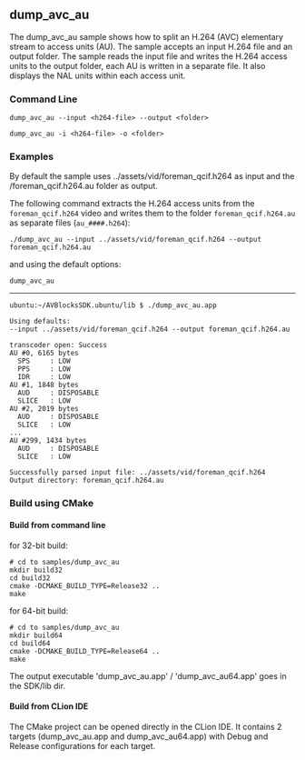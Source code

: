 ## dump_avc_au

The dump_avc_au sample shows how to split an H.264 (AVC) elementary stream to access units (AU). The sample accepts an input H.264 file and an output folder. The sample reads the input file and writes the H.264 access units to the output folder, each AU is written in a separate file. It also displays the NAL units within each access unit.        

### Command Line

	dump_avc_au --input <h264-file> --output <folder>

	dump_avc_au -i <h264-file> -o <folder>
 
###	Examples

By default the sample uses ../assets/vid/foreman_qcif.h264 as input and the <exedir>/foreman_qcif.h264.au folder as output.

The following command extracts the H.264 access units from the `foreman_qcif.h264` video and writes them to the folder `foreman_qcif.h264.au` as separate files (`au_####.h264`):
	
	./dump_avc_au --input ../assets/vid/foreman_qcif.h264 --output foreman_qcif.h264.au

and using the default options:

	dump_avc_au
***

	ubuntu:~/AVBlocksSDK.ubuntu/lib $ ./dump_avc_au.app

	Using defaults:
	--input ../assets/vid/foreman_qcif.h264 --output foreman_qcif.h264.au

	transcoder open: Success
	AU #0, 6165 bytes
	  SPS     : LOW
	  PPS     : LOW
	  IDR     : LOW
	AU #1, 1848 bytes
	  AUD     : DISPOSABLE
	  SLICE   : LOW
	AU #2, 2019 bytes
	  AUD     : DISPOSABLE
	  SLICE   : LOW
	...
	AU #299, 1434 bytes
	  AUD     : DISPOSABLE
	  SLICE   : LOW

    Successfully parsed input file: ../assets/vid/foreman_qcif.h264
    Output directory: foreman_qcif.h264.au

### Build using CMake

#### Build from command line 

for 32-bit build: 
	
	# cd to samples/dump_avc_au
	mkdir build32
	cd build32
	cmake -DCMAKE_BUILD_TYPE=Release32 ..
	make
	
for 64-bit build:

	# cd to samples/dump_avc_au
	mkdir build64
	cd build64
	cmake -DCMAKE_BUILD_TYPE=Release64 ..
	make

The output executable 'dump_avc_au.app' / 'dump_avc_au64.app' goes in the SDK/lib dir.

#### Build from CLion IDE
The CMake project can be opened directly in the CLion IDE.
It contains 2 targets (dump_avc_au.app and dump_avc_au64.app) with Debug and Release configurations for each target.


